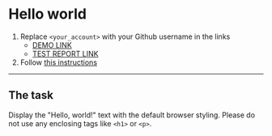 # Hello world

1. Replace `<your_account>` with your Github username in the links
   - [DEMO LINK](https://maryna-zinchenko.github.io/layout_hello-world/) <br>
   - [TEST REPORT LINK](https://maryna-zinchenko.github.io/layout_hello-world/report/html_report/)
2. Follow [this instructions](https://mate-academy.github.io/layout_task-guideline/)

---

## The task

Display the "Hello, world!" text with the default browser styling. Please do not
use any enclosing tags like `<h1>` or `<p>`.
